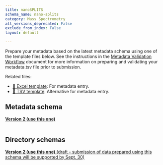 ```yaml
---
title: nanoSPLITS
schema_name: nano-splits
category: Mass Spectrometry
all_versions_deprecated: False
exclude_from_index: False
layout: default

---
```

Prepare your metadata based on the latest metadata schema using one of the template files below. See the instructions in the [Metadata Validation Workflow](https://docs.google.com/document/d/1lfgiDGbyO4K4Hz1FMsJjmJd9RdwjShtJqFYNwKpbcZY) document for more information on preparing and validating your metadata.tsv file prior to submission.

Related files:


- [📝 Excel template](https://raw.githubusercontent.com/hubmapconsortium/dataset-metadata-spreadsheet/main/nano-splits/latest/nano-splits.xlsx): For metadata entry.
- [📝 TSV template](https://raw.githubusercontent.com/hubmapconsortium/dataset-metadata-spreadsheet/main/nano-splits/latest/nano-splits.tsv): Alternative for metadata entry.




## Metadata schema


<summary><a href="https://openview.metadatacenter.org/templates/https:%2F%2Frepo.metadatacenter.org%2Ftemplates%2Faffd7948-500e-4de2-bcac-3c56f4dd5977"><b>Version 2 (use this one)</b></a></summary>



<br>

## Directory schemas
<summary><a href="https://docs.google.com/spreadsheets/d/1eQrEby95rrvyCFMAgrrpqGOBZ7VAcA_nih-SnM47u44"><b>Version 2 (use this one)</b> (draft - submission of data prepared using this schema will be supported by Sept. 30) </a></summary>

